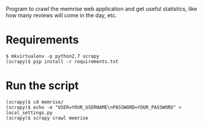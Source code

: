 Program to crawl the memrise web application and get useful statistics, like how
many reviews will come in the day, etc.


# Requirements

```Shell
$ mkvirtualenv -p python2.7 scrapy
(scrapy)$ pip install -r requirements.txt
```


# Run the script


```Shell
(scrapy)$ cd memrise/
(scrapy)$ echo -e "USER=YOUR_USERNAME\nPASSWORD=YOUR_PASSWORD" > local_settings.py
(scrapy)$ scrapy crawl memrise
```
